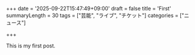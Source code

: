 +++
date = '2025-09-22T15:47:49+09:00'
draft = false
title = 'First'
summaryLength = 30
tags = ["芸能", "ライブ", "チケット"]
categories = ["ニュース"]

+++



This is my first post.


